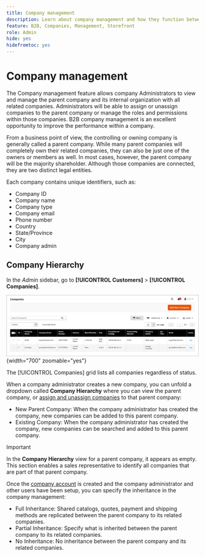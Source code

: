 ```yaml
---
title: Company management
description: Learn about company management and how they function between companies in B2B.
feature: B2B, Companies, Management, Storefront
role: Admin
hide: yes
hidefromtoc: yes
---
```


# Company management

The Company management feature allows company Administrators to view and manage the parent company and its internal organization with all related companies. Administrators will be able to assign or unassign companies to the parent company or manage the roles and permissions within those companies. B2B company management is an excellent opportunity to improve the performance within a company.

From a business point of view, the controlling or owning company is generally called a parent company. While many parent companies will completely own their related companies, they can also be just one of the owners or members as well. In most cases, however, the parent company will be the majority shareholder. Although those companies are connected, they are two distinct legal entities.

Each company contains unique identifiers, such as:

* Company ID
* Company name
* Company type
* Company email
* Phone number
* Country
* State/Province
* City
* Company admin

## Company Hierarchy

In the _Admin_ sidebar, go to **[!UICONTROL Customers]** > **[!UICONTROL Companies]**.

![Companies Grid](./assets/companies-grid.png){width="700" zoomable="yes"}

The [!UICONTROL Companies] grid lists all companies regardless of status. 

When a company administrator creates a new company, you can unfold a dropdown called **Company Hierarchy** where you can view the parent company, or [assign and unassign companies](assign-companies.md) to that parent company:

* New Parent Company: When the company administrator has created the company, new companies can be added to this parent company.
* Existing Company: When the company administrator has created the company, new companies can be searched and added to this parent company.

>[!IMPORTANT]
>
> In the **Company Hierarchy** view for a parent company, it appears as empty. This section enables a sales representative to identify all companies that are part of that parent company.

Once the [company account](account-company-create.md) is created and the company administrator and other users have been setup, you can specify the inheritance in the company management:

* Full Inheritance: Shared catalogs, quotes, payment and shipping methods are replicated between the parent company to its related companies.
* Partial Inheritance: Specify what is inherited between the parent company to its related companies.
* No Inheritance: No inheritance between the parent company and its related companies.
